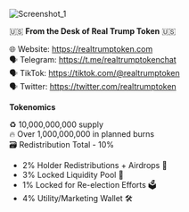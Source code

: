 ![Screenshot_1](https://user-images.githubusercontent.com/85405419/120898719-5a40f800-c62c-11eb-87ad-6a305a3d8ba5.png)

🇺🇸 **From the Desk of Real Trump Token** 🇺🇸

🌐  Website:  https://realtrumptoken.com <br/>
🗣  Telegram:  https://t.me/realtrumptokenchat <br/>
🗣  TikTok:  https://tiktok.com/@realtrumptoken <br/>
🗣  Twitter:  https://twitter.com/realtrumptoken <br/>

**Tokenomics** <br/> 

♻️  10,000,000,000 supply <br/>
🔥  Over 1,000,000,000 in planned burns <br/>
🗃  Redistribution Total - 10% <br/>
- 2% Holder Redistributions + Airdrops  💸 <br/>
- 3% Locked Liquidity Pool  🏦 <br/>
- 1% Locked for Re-election Efforts  🗳️ <br/>
- 4% Utility/Marketing Wallet  🛠️ <br/>
